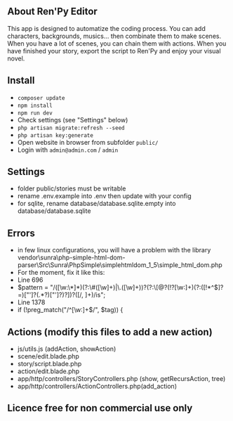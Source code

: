## About Ren'Py Editor

This app is designed to automatize the coding process.
You can add characters, backgrounds, musics... then combinate them to make scenes.
When you have a lot of scenes, you can chain them with actions.
When you have finished your story, export the script to Ren'Py and enjoy your visual novel.

## Install
- `composer update`
- `npm install`
- `npm run dev`
- Check settings (see "Settings" below)
- `php artisan migrate:refresh --seed`
- `php artisan key:generate`
- Open website in browser from subfolder `public/`
- Login with `admin@admin.com` / `admin`

## Settings
- folder public/stories must be writable
- rename .env.example into .env then update with your config
- for sqlite, rename database/database.sqlite.empty into database/database.sqlite

## Errors
- in few linux configurations, you will have a problem with the library vendor\sunra\php-simple-html-dom-parser\Src\Sunra\PhpSimple\simplehtmldom_1_5\simple_html_dom.php
- For the moment, fix it like this:
- Line 696
- $pattern = "/([\w:\*]*)(?:\#([\w]+)|\.([\w]+))?(?:\[@?(!?[\w:]+)(?:([!*^$]?=)[\"']?(.*?)[\"']?)?\])?([\/, ]+)/is";
- Line 1378
- if (!preg_match("/^[\w:]+$/", $tag)) {

## Actions (modify this files to add a new action)
- js/utils.js (addAction, showAction)
- scene/edit.blade.php
- story/script.blade.php
- action/edit.blade.php
- app/http/controllers/StoryControllers.php (show, getRecursAction, tree)
- app/http/controllers/ActionControllers.php(add_action)
		
## Licence free for non commercial use only

